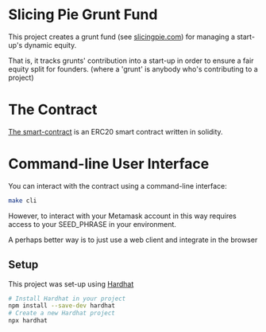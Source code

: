 # Slicing Pie Grunt Fund

This project creates a grunt fund (see [slicingpie.com](https://slicingpie.com/)) for managing a start-up's dynamic equity.

That is, it tracks grunts' contribution into a start-up in order to ensure a fair equity split for founders.
(where a 'grunt' is anybody who's contributing to a project)

# The Contract
[The smart-contract](./contracts/GruntFund.sol) is an ERC20 smart contract written in solidity.

# Command-line User Interface

You can interact with the contract using a command-line interface:

```sh
make cli
```

However, to interact with your Metamask account in this way requires access to your SEED_PHRASE in your environment.

A perhaps better way is to just use a web client and integrate in the browser

## Setup

This project was set-up using [Hardhat](https://hardhat.org/hardhat-runner/docs/getting-started#quick-start)
```sh
# Install Hardhat in your project
npm install --save-dev hardhat
# Create a new Hardhat project
npx hardhat
```
